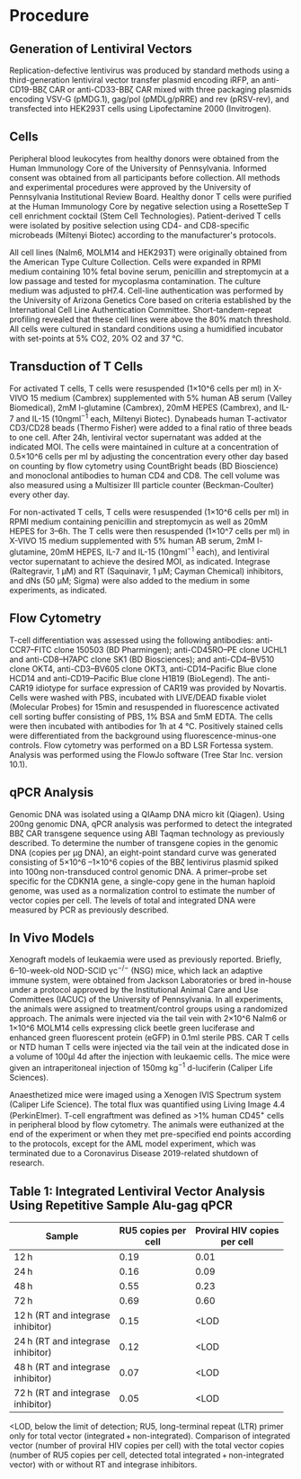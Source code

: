# Procedure

## Generation of Lentiviral Vectors
Replication-defective lentivirus was produced by standard methods using a third-generation lentiviral vector transfer plasmid encoding iRFP, an anti-CD19-BBζ CAR or anti-CD33-BBζ CAR mixed with three packaging plasmids encoding VSV-G (pMDG.1), gag/pol (pMDLg/pRRE) and rev (pRSV-rev), and transfected into HEK293T cells using Lipofectamine 2000 (Invitrogen).

## Cells
Peripheral blood leukocytes from healthy donors were obtained from the Human Immunology Core of the University of Pennsylvania. Informed consent was obtained from all participants before collection. All methods and experimental procedures were approved by the University of Pennsylvania Institutional Review Board. Healthy donor T cells were purified at the Human Immunology Core by negative selection using a RosetteSep T cell enrichment cocktail (Stem Cell Technologies). Patient-derived T cells were isolated by positive selection using CD4- and CD8-specific microbeads (Miltenyi Biotec) according to the manufacturer's protocols.

All cell lines (Nalm6, MOLM14 and HEK293T) were originally obtained from the American Type Culture Collection. Cells were expanded in RPMI medium containing 10% fetal bovine serum, penicillin and streptomycin at a low passage and tested for mycoplasma contamination. The culture medium was adjusted to pH7.4. Cell-line authentication was performed by the University of Arizona Genetics Core based on criteria established by the International Cell Line Authentication Committee. Short-tandem-repeat profiling revealed that these cell lines were above the 80% match threshold. All cells were cultured in standard conditions using a humidified incubator with set-points at 5% CO2, 20% O2 and 37 °C.

## Transduction of T Cells
For activated T cells, T cells were resuspended (1×10^6 cells per ml) in X-VIVO 15 medium (Cambrex) supplemented with 5% human AB serum (Valley Biomedical), 2mM l-glutamine (Cambrex), 20mM HEPES (Cambrex), and IL-7 and IL-15 (10ngml<sup>−1</sup> each, Miltenyi Biotec). Dynabeads human T-activator CD3/CD28 beads (Thermo Fisher) were added to a final ratio of three beads to one cell. After 24h, lentiviral vector supernatant was added at the indicated MOI. The cells were maintained in culture at a concentration of 0.5×10^6 cells per ml by adjusting the concentration every other day based on counting by flow cytometry using CountBright beads (BD Bioscience) and monoclonal antibodies to human CD4 and CD8. The cell volume was also measured using a Multisizer III particle counter (Beckman-Coulter) every other day. 

For non-activated T cells, T cells were resuspended (1×10^6 cells per ml) in RPMI medium containing penicillin and streptomycin as well as 20mM HEPES for 3–6h. The T cells were then resuspended (1×10^7 cells per ml) in X-VIVO 15 medium supplemented with 5% human AB serum, 2mM l-glutamine, 20mM HEPES, IL-7 and IL-15 (10ngml<sup>−1</sup> each), and lentiviral vector supernatant to achieve the desired MOI, as indicated. Integrase (Raltegravir, 1 µM) and RT (Saquinavir, 1 µM; Cayman Chemical) inhibitors, and dNs (50 µM; Sigma) were also added to the medium in some experiments, as indicated.

## Flow Cytometry
T-cell differentiation was assessed using the following antibodies: anti-CCR7–FITC clone 150503 (BD Pharmingen); anti-CD45RO–PE clone UCHL1 and anti-CD8–H7APC clone SK1 (BD Biosciences); and anti-CD4–BV510 clone OKT4, anti-CD3–BV605 clone OKT3, anti-CD14–Pacific Blue clone HCD14 and anti-CD19–Pacific Blue clone H1B19 (BioLegend). The anti-CAR19 idiotype for surface expression of CAR19 was provided by Novartis. Cells were washed with PBS, incubated with LIVE/DEAD fixable violet (Molecular Probes) for 15min and resuspended in fluorescence activated cell sorting buffer consisting of PBS, 1% BSA and 5mM EDTA. The cells were then incubated with antibodies for 1h at 4 °C. Positively stained cells were differentiated from the background using fluorescence-minus-one controls. Flow cytometry was performed on a BD LSR Fortessa system. Analysis was performed using the FlowJo software (Tree Star Inc. version 10.1).

## qPCR Analysis
Genomic DNA was isolated using a QIAamp DNA micro kit (Qiagen). Using 200ng genomic DNA, qPCR analysis was performed to detect the integrated BBζ CAR transgene sequence using ABI Taqman technology as previously described. To determine the number of transgene copies in the genomic DNA (copies per µg DNA), an eight-point standard curve was generated consisting of 5×10^6 –1×10^6 copies of the BBζ lentivirus plasmid spiked into 100ng non-transduced control genomic DNA. A primer–probe set specific for the CDKN1A gene, a single-copy gene in the human haploid genome, was used as a normalization control to estimate the number of vector copies per cell. The levels of total and integrated DNA were measured by PCR as previously described.

## In Vivo Models
Xenograft models of leukaemia were used as previously reported. Briefly, 6–10-week-old NOD-SCID γc<sup>−/−</sup> (NSG) mice, which lack an adaptive immune system, were obtained from Jackson Laboratories or bred in-house under a protocol approved by the Institutional Animal Care and Use Committees (IACUC) of the University of Pennsylvania. In all experiments, the animals were assigned to treatment/control groups using a randomized approach. The animals were injected via the tail vein with 2×10^6 Nalm6 or 1×10^6 MOLM14 cells expressing click beetle green luciferase and enhanced green fluorescent protein (eGFP) in 0.1ml sterile PBS. CAR T cells or NTD human T cells were injected via the tail vein at the indicated dose in a volume of 100µl 4d after the injection with leukaemic cells. The mice were given an intraperitoneal injection of 150mg kg<sup>−1</sup> d-luciferin (Caliper Life Sciences).

Anaesthetized mice were imaged using a Xenogen IVIS Spectrum system (Caliper Life Science). The total flux was quantified using Living Image 4.4 (PerkinElmer). T-cell engraftment was defined as >1% human CD45<sup>+</sup> cells in peripheral blood by flow cytometry. The animals were euthanized at the end of the experiment or when they met pre-specified end points according to the protocols, except for the AML model experiment, which was terminated due to a Coronavirus Disease 2019-related shutdown of research.

## Table 1: Integrated Lentiviral Vector Analysis Using Repetitive Sample Alu-gag qPCR

| Sample                               | RU5 copies per<br>cell | Proviral HIV copies<br>per cell |
|--------------------------------------|------------------------|---------------------------------|
| 12 h                                 | 0.19                   | 0.01                            |
| 24 h                                 | 0.16                   | 0.09                            |
| 48 h                                 | 0.55                   | 0.23                            |
| 72 h                                 | 0.69                   | 0.60                            |
| 12 h (RT and integrase<br>inhibitor) | 0.15                   | <LOD                            |
| 24 h (RT and integrase<br>inhibitor) | 0.12                   | <LOD                            |
| 48 h (RT and integrase<br>inhibitor) | 0.07                   | <LOD                            |
| 72 h (RT and integrase<br>inhibitor) | 0.05                   | <LOD                            |

<LOD, below the limit of detection; RU5, long-terminal repeat (LTR) primer only for total vector (integrated + non-integrated). Comparison of integrated vector (number of proviral HIV copies per cell) with the total vector copies (number of RU5 copies per cell, detected total integrated + non-integrated vector) with or without RT and integrase inhibitors.